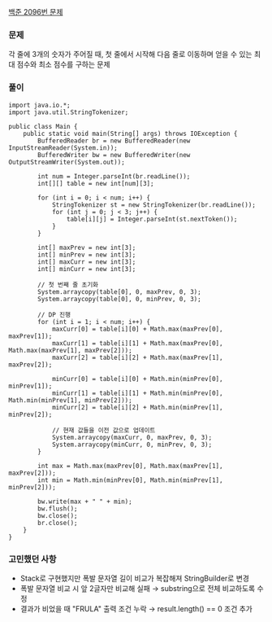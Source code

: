 [백준 2096번 문제](https://www.acmicpc.net/problem/2096)

### 문제
각 줄에 3개의 숫자가 주어질 때, 첫 줄에서 시작해 다음 줄로 이동하며 얻을 수 있는 최대 점수와 최소 점수를 구하는 문제

### 풀이
```
import java.io.*;
import java.util.StringTokenizer;

public class Main {
    public static void main(String[] args) throws IOException {
        BufferedReader br = new BufferedReader(new InputStreamReader(System.in));
        BufferedWriter bw = new BufferedWriter(new OutputStreamWriter(System.out));

        int num = Integer.parseInt(br.readLine());
        int[][] table = new int[num][3];

        for (int i = 0; i < num; i++) {
            StringTokenizer st = new StringTokenizer(br.readLine());
            for (int j = 0; j < 3; j++) {
                table[i][j] = Integer.parseInt(st.nextToken());
            }
        }

        int[] maxPrev = new int[3]; 
        int[] minPrev = new int[3];
        int[] maxCurr = new int[3];
        int[] minCurr = new int[3];

        // 첫 번째 줄 초기화
        System.arraycopy(table[0], 0, maxPrev, 0, 3);
        System.arraycopy(table[0], 0, minPrev, 0, 3);

        // DP 진행
        for (int i = 1; i < num; i++) {
            maxCurr[0] = table[i][0] + Math.max(maxPrev[0], maxPrev[1]);
            maxCurr[1] = table[i][1] + Math.max(maxPrev[0], Math.max(maxPrev[1], maxPrev[2]));
            maxCurr[2] = table[i][2] + Math.max(maxPrev[1], maxPrev[2]);

            minCurr[0] = table[i][0] + Math.min(minPrev[0], minPrev[1]);
            minCurr[1] = table[i][1] + Math.min(minPrev[0], Math.min(minPrev[1], minPrev[2]));
            minCurr[2] = table[i][2] + Math.min(minPrev[1], minPrev[2]);

            // 현재 값들을 이전 값으로 업데이트
            System.arraycopy(maxCurr, 0, maxPrev, 0, 3);
            System.arraycopy(minCurr, 0, minPrev, 0, 3);
        }

        int max = Math.max(maxPrev[0], Math.max(maxPrev[1], maxPrev[2]));
        int min = Math.min(minPrev[0], Math.min(minPrev[1], minPrev[2]));

        bw.write(max + " " + min);
        bw.flush();
        bw.close();
        br.close();
    }
}
```

### 고민했던 사항
- Stack<Character>로 구현했지만 폭발 문자열 길이 비교가 복잡해져 StringBuilder로 변경
- 폭발 문자열 비교 시 앞 2글자만 비교해 실패 → substring으로 전체 비교하도록 수정
- 결과가 비었을 때 "FRULA" 출력 조건 누락 → result.length() == 0 조건 추가